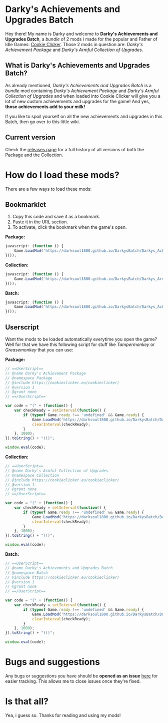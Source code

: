 # Darky's Achievements and Upgrades Batch

Hey there! My name is Darky and welcome to **Darky's Achievements and Upgrades Batch**, a *bundle* of 2 mods i made for the popular and Father of Idle Games: [Cookie Clicker](https://cookieclicker.eu/cookieclicker/). Those 2 mods in question are: *Darky's Achievement Package* and *Darky's Armful Collection of Upgrades*.

## What is Darky's Achievements and Upgrades Batch?

As already mentioned, *Darky's Achievements and Upgrades Batch* is a *bundle* mod containing *Darky's Achievement Package* and *Darky's Armful Collection of Upgrades* and when loaded into Cookie Clicker will give you a lot of new custom achievements and upgrades for the game! And yes, **those achievements add to your milk!**

If you like to spoil yourself on all the new achievements and upgrades in this Batch, then go over to this little wiki.

## Current version

Check the [releases page](https://github.com/DarkSoul1800/DarkysBatch/releases) for a full history of all versions of both the Package and the Collection.

# How do I load these mods?

There are a few ways to load these mods:

## Bookmarklet

1. Copy this code and save it as a bookmark. 
2. Paste it in the URL section. 
3. To activate, click the bookmark when the game's open.

**Package:**

```javascript
javascript: (function () {
	Game.LoadMod('https://darksoul1800.github.io/DarkysBatch/Darkys_Achievement_Package.js');
}());
```

**Collection:**

```javascript
javascript: (function () {
	Game.LoadMod('https://darksoul1800.github.io/DarkysBatch/Darkys_Armful_Collection_of_Upgrades.js');
}());
```

**Batch:**

```javascript
javascript: (function () {
	Game.LoadMod('https://darksoul1800.github.io/DarkysBatch/Darkys_Achievements_and_Upgrades_Batch.js');
}());
```

## Userscript

Want the mods to be loaded automatically everytime you open the game? Well for that we have this following script for stuff like *Tampermonkey* or *Greasemonkey* that you can use:

**Package:**

```javascript
// ==UserScript==
// @name Darky's Achievement Package
// @namespace Package
// @include https://cookieclicker.eu/cookieclicker/
// @version 1
// @grant none
// ==/UserScript==

var code = "(" + (function() {
    var checkReady = setInterval(function() {
        if (typeof Game.ready !== 'undefined' && Game.ready) {
            Game.LoadMod('https://darksoul1800.github.io/DarkysBatch/Darkys_Achievement_Package.js');
            clearInterval(checkReady);
        }
    }, 1000);
}).toString() + ")()";

window.eval(code);
```


**Collection:**

```javascript
// ==UserScript==
// @name Darky's Armful Collection of Upgrades
// @namespace Collection
// @include https://cookieclicker.eu/cookieclicker/
// @version 1
// @grant none
// ==/UserScript==

var code = "(" + (function() {
    var checkReady = setInterval(function() {
        if (typeof Game.ready !== 'undefined' && Game.ready) {
            Game.LoadMod('https://darksoul1800.github.io/DarkysBatch/Darkys_Armful_Collection_of_Upgrades.js');
            clearInterval(checkReady);
        }
    }, 1000);
}).toString() + ")()";

window.eval(code);
```


**Batch:**

```javascript
// ==UserScript==
// @name Darky's Achievements and Upgrades Batch
// @namespace Batch
// @include https://cookieclicker.eu/cookieclicker/
// @version 1
// @grant none
// ==/UserScript==

var code = "(" + (function() {
    var checkReady = setInterval(function() {
        if (typeof Game.ready !== 'undefined' && Game.ready) {
            Game.LoadMod('https://darksoul1800.github.io/DarkysBatch/Darkys_Achievements_and_Upgrades_Batch.js');
            clearInterval(checkReady);
        }
    }, 1000);
}).toString() + ")()";

window.eval(code);
```

# Bugs and suggestions

Any bugs or suggestions you have should be **opened as an issue** [here](https://github.com/DarkSoul1800/DarkysBatch/issues) for easier tracking. This allows me to close issues once they're fixed.

# Is that all?

Yea, i guess so. Thanks for reading and using my mods!
